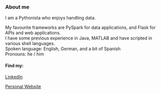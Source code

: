 ### About me
I am a Pythonista who enjoys handling data.

My favourite frameworks are PySpark for data applications, and Flask for APIs and web applications. <br>
I have some previous experience in Java, MATLAB and have scripted in various shell languages. <br>
Spoken language: English, German, and a bit of Spanish <br>
Pronouns: he / him

#### Find my:
[LinkedIn](https://www.linkedin.com/in/lucazugic/)

[Personal Website](https://lucazugic.github.io/)
